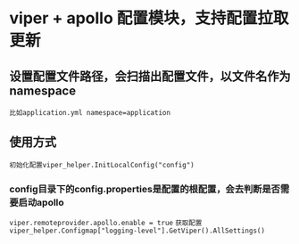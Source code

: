 # viper + apollo 配置模块，支持配置拉取更新
## 设置配置文件路径，会扫描出配置文件，以文件名作为namespace
`比如application.yml namespace=application`

## 使用方式
``初始化配置viper_helper.InitLocalConfig("config")``
### config目录下的config.properties是配置的根配置，会去判断是否需要启动apollo 
``viper.remoteprovider.apollo.enable = true``
``获取配置viper_helper.Configmap["logging-level"].GetViper().AllSettings()``
